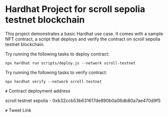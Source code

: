 # Hardhat Project for scroll sepolia testnet blockchain

This project demonstrates a basic Hardhat use case. It comes with a sample NFT contract, a script that deploys and verify the contract on scroll sepolia testnet blockchain.

Try running the following tasks to deploy contract:

```shell
npx hardhat run scripts/deploy.js --network scroll-testnet

```

Try running the following tasks to verify contract:

```shell
npx hardhat verify --network scroll-testnet 

```

`#` Contract deployment address

scroll testnet sepolia -  0xb32ccb53b631617de890b0a06db80a7ae470d9f5

`#` Tweet Link
